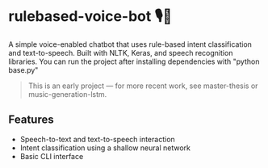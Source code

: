 # rulebased-voice-bot 🎙️🤖
A simple voice-enabled chatbot that uses rule-based intent classification and text-to-speech. Built with NLTK, Keras, and speech recognition libraries.
You can run the project after installing dependencies with "python base.py"
> This is an early project — for more recent work, see master-thesis or music-generation-lstm.

## Features
- Speech-to-text and text-to-speech interaction
- Intent classification using a shallow neural network
- Basic CLI interface
